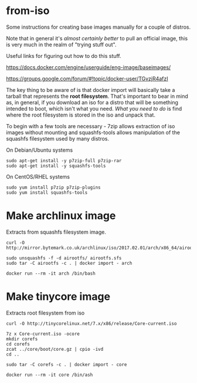 # from-iso
Some instructions for creating base images manually for a couple of distros.

Note that in general it's *almost certainly better* to pull an official image, this is very much in the realm of "trying stuff out".

Useful links for figuring out how to do this stuff.

https://docs.docker.com/engine/userguide/eng-image/baseimages/

https://groups.google.com/forum/#!topic/docker-user/TGvzjR4afzI

The key thing to be aware of is that docker import will basically take a tarball that represents the **root filesystem**. That's important to bear in mind as, in general, if you download an iso for a distro that will be something intended to boot, which isn't what you need. *What you need to do* is find where the root filesystem is stored in the iso and unpack that.

To begin with a few tools are necessary - 7zip allows extraction of iso images without mounting and squashfs-tools allows manipulation of the squashfs filesystem used by many distros.

On Debian/Ubuntu systems
````
sudo apt-get install -y p7zip-full p7zip-rar
sudo apt-get install -y squashfs-tools
````

On CentOS/RHEL systems
````
sudo yum install p7zip p7zip-plugins
sudo yum install squashfs-tools
````

# Make archlinux image
Extracts from squashfs filesystem image.
````
curl -O http://mirror.bytemark.co.uk/archlinux/iso/2017.02.01/arch/x86_64/airootfs.sfs

sudo unsquashfs -f -d airootfs/ airootfs.sfs
sudo tar -C airootfs -c . | docker import - arch

docker run --rm -it arch /bin/bash
````

# Make tinycore image
Extracts root filesystem from iso
````
curl -O http://tinycorelinux.net/7.x/x86/release/Core-current.iso

7z x Core-current.iso -ocore
mkdir corefs
cd corefs
zcat ../core/boot/core.gz | cpio -ivd
cd ..

sudo tar -C corefs -c . | docker import - core

docker run --rm -it core /bin/ash
````
